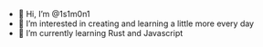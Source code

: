 - 👋 Hi, I’m @1s1m0n1
- 👀 I’m interested in creating and learning a little more every day
- 🌱 I’m currently learning Rust and Javascript

<!---
1s1m0n1/1s1m0n1 is a ✨ special ✨ repository because its `README.md` (this file) appears on your GitHub profile.
You can click the Preview link to take a look at your changes.
--->
